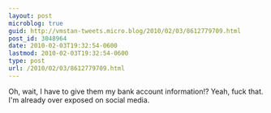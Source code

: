 ```yaml
---
layout: post
microblog: true
guid: http://vmstan-tweets.micro.blog/2010/02/03/8612779709.html
post_id: 3048964
date: 2010-02-03T19:32:54-0600
lastmod: 2010-02-03T19:32:54-0600
type: post
url: /2010/02/03/8612779709.html
---
```

Oh, wait, I have to give them my bank account information!? Yeah, fuck that. I'm already over exposed on social media.
